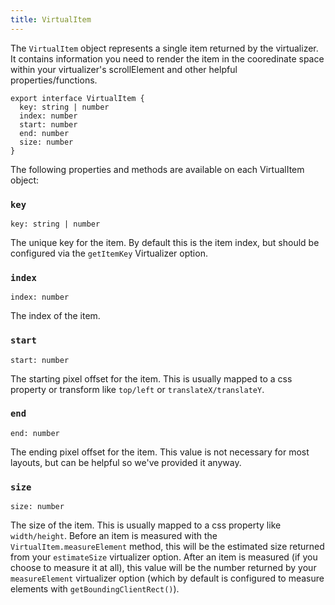 ```yaml
---
title: VirtualItem
---
```


The `VirtualItem` object represents a single item returned by the virtualizer. It contains information you need to render the item in the cooredinate space within your virtualizer's scrollElement and other helpful properties/functions.

```tsx
export interface VirtualItem {
  key: string | number
  index: number
  start: number
  end: number
  size: number
}
```

The following properties and methods are available on each VirtualItem object:

### `key`

```tsx
key: string | number
```

The unique key for the item. By default this is the item index, but should be configured via the `getItemKey` Virtualizer option.

### `index`

```tsx
index: number
```

The index of the item.

### `start`

```tsx
start: number
```

The starting pixel offset for the item. This is usually mapped to a css property or transform like `top/left` or `translateX/translateY`.

### `end`

```tsx
end: number
```

The ending pixel offset for the item. This value is not necessary for most layouts, but can be helpful so we've provided it anyway.

### `size`

```tsx
size: number
```

The size of the item. This is usually mapped to a css property like `width/height`. Before an item is measured with the `VirtualItem.measureElement` method, this will be the estimated size returned from your `estimateSize` virtualizer option. After an item is measured (if you choose to measure it at all), this value will be the number returned by your `measureElement` virtualizer option (which by default is configured to measure elements with `getBoundingClientRect()`).
